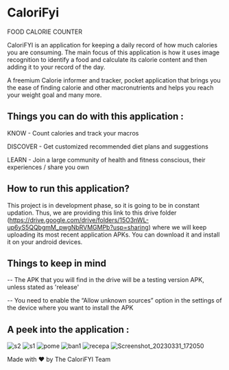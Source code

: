 # CaloriFyi
FOOD CALORIE COUNTER

CaloriFYI is an application for keeping a daily record of how much calories you are consuming. The main focus of this application is how it uses image recognition to identify a food and calculate its calorie content and then adding it to your record of the day.

A freemium Calorie informer and
tracker, pocket application that
brings you the ease of finding
calorie and other macronutrients
and helps you reach your weight
goal and many more.

## Things you can do with this application :
KNOW - Count calories and
track your macros

DISCOVER - Get customized
recommended diet
plans and
suggestions

LEARN - Join a large
community of health
and fitness conscious,
their experiences /
share you own

## How to run this application?
This project is in development phase, so it is going to be in constant updation. Thus, we are providing this link to this drive folder (https://drive.google.com/drive/folders/15O3nWL-up6yS5QQbgmM_pwgNbRVMGMPb?usp=sharing) where we will keep uploading its most recent application APKs. You can download it and install it on your android devices.

## Things to keep in mind
-- The APK that you will find in the drive will be a testing version APK, unless stated as 'release'

-- You need to enable the “Allow unknown sources” option in the settings of the device where you want to install the APK

## A peek into the application :
![s2](https://user-images.githubusercontent.com/69399737/228793862-76bcd248-0c9a-4528-b0b7-960b5a9674ae.jpg)    ![s1](https://user-images.githubusercontent.com/69399737/228793407-831d7bf1-7744-428d-8ff7-0cd3e630394d.jpg)    ![pome](https://user-images.githubusercontent.com/69399737/228796900-488e717e-14fc-4fab-a028-30e7f0e17208.jpg)    ![ban1](https://user-images.githubusercontent.com/69399737/228796991-8483777e-e54f-4a4b-ac86-12fc872e2673.jpg)    ![recepa](https://user-images.githubusercontent.com/69399737/229112269-02affe7d-1b4c-4609-91ad-93c35c698deb.jpg)    ![Screenshot_20230331_172050](https://user-images.githubusercontent.com/69399737/229113082-95d930a6-aecc-4a72-a725-e038abf47544.png)




          
Made with ❤️ by The CaloriFYI Team
